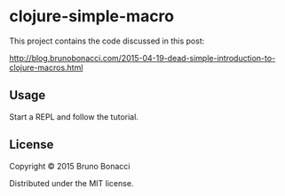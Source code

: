 # clojure-simple-macro

This project contains the code discussed in this post: 

http://blog.brunobonacci.com/2015-04-19-dead-simple-introduction-to-clojure-macros.html

## Usage

Start a REPL and follow the tutorial.

## License

Copyright © 2015 Bruno Bonacci

Distributed under the MIT license.
